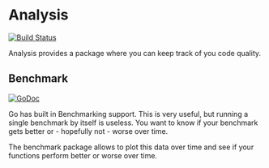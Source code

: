 # Analysis

[![Build Status](https://travis-ci.org/jelmersnoeck/analysis.svg?branch=master)](https://travis-ci.org/jelmersnoeck/analysis)

Analysis provides a package where you can keep track of you code quality.

## Benchmark

[![GoDoc](https://godoc.org/github.com/jelmersnoeck/analysis/benchmark?status.svg)](https://godoc.org/github.com/jelmersnoeck/analysis/benchmark)

Go has built in Benchmarking support. This is very useful, but running a single
benchmark by itself is useless. You want to know if your benchmark gets better
or - hopefully not - worse over time.

The benchmark package allows to plot this data over time and see if your
functions perform better or worse over time.
